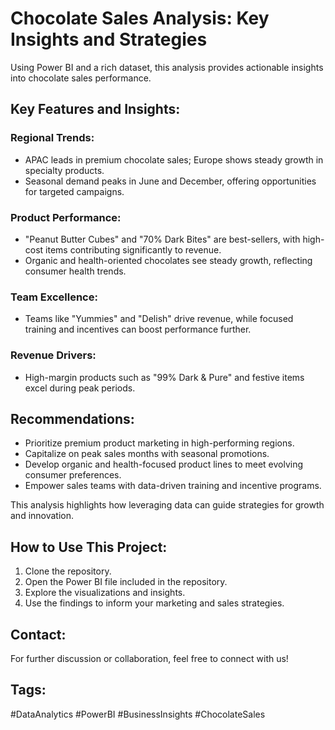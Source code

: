 
# Chocolate Sales Analysis: Key Insights and Strategies

Using Power BI and a rich dataset, this analysis provides actionable insights into chocolate sales performance.

## Key Features and Insights:

### Regional Trends:
- APAC leads in premium chocolate sales; Europe shows steady growth in specialty products.
- Seasonal demand peaks in June and December, offering opportunities for targeted campaigns.

### Product Performance:
- "Peanut Butter Cubes" and "70% Dark Bites" are best-sellers, with high-cost items contributing significantly to revenue.
- Organic and health-oriented chocolates see steady growth, reflecting consumer health trends.

### Team Excellence:
- Teams like "Yummies" and "Delish" drive revenue, while focused training and incentives can boost performance further.

### Revenue Drivers:
- High-margin products such as "99% Dark & Pure" and festive items excel during peak periods.

## Recommendations:
- Prioritize premium product marketing in high-performing regions.
- Capitalize on peak sales months with seasonal promotions.
- Develop organic and health-focused product lines to meet evolving consumer preferences.
- Empower sales teams with data-driven training and incentive programs.

This analysis highlights how leveraging data can guide strategies for growth and innovation.

## How to Use This Project:
1. Clone the repository.
2. Open the Power BI file included in the repository.
3. Explore the visualizations and insights.
4. Use the findings to inform your marketing and sales strategies.

## Contact:
For further discussion or collaboration, feel free to connect with us!

## Tags:
#DataAnalytics #PowerBI #BusinessInsights #ChocolateSales

